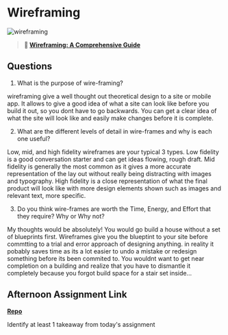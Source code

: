 # Wireframing

![wireframing](https://bcw.blob.core.windows.net/public/img/courses/2293087935019893)

> **📖 [Wireframing: A Comprehensive Guide](https://codeworksacademy.com/fs-student-guide/resources/wk1/06-Wireframing)**

## Questions

1. What is the purpose of wire-framing? 

wireframing give a well thought out theoretical design to a site or mobile app. 
It allows to give a good idea of what a site can look like before you build it out, so you dont have to go backwards. You can get a clear idea of what the site will look like and easily make changes before it is complete. 

2. What are the different levels of detail in wire-frames and why is each one useful?

Low, mid, and high fidelity wireframes are your typical 3 types. Low fidelity is a good conversation starter and can get ideas flowing, rough draft. Mid fidelity is generally the most common as it gives a more accurate representation of the lay out without really being distracting with images and typography. 
High fidelity is a close representation of what the final product will look like with more design elements shown such as images and relevant text, more specific.

3. Do you think wire-frames are worth the Time, Energy, and Effort that they require? Why or Why not?

My thoughts would be absolutely! You would go build a house without a set of blueprints first. Wireframes give you the blueptint to your site before commtting to a trial and error approach of designing anything. in reality it pobably saves time as its a lot easier to undo a mistake or redesign something before its been commited to. You wouldnt want to get near completion on a building and realize that you have to dismantle it completely because you forgot build space for a stair set inside... 

## Afternoon Assignment Link

**[Repo](https://github.com/GregBullington/<ASSIGNMENT_REPO>)**

Identify at least 1 takeaway from today's assignment
